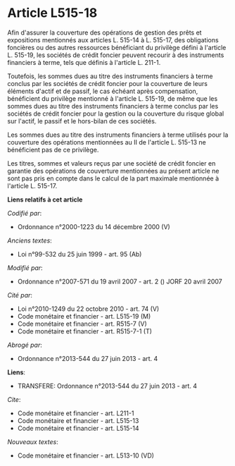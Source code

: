# Article L515-18

Afin d'assurer la couverture des opérations de gestion des prêts et expositions mentionnés aux articles L. 515-14 à L.
515-17, des obligations foncières ou des autres ressources bénéficiant du privilège défini à l'article L. 515-19, les
sociétés de crédit foncier peuvent recourir à des instruments financiers à terme, tels que définis à l'article L. 211-1. 

Toutefois, les sommes dues au titre des instruments financiers à terme conclus par les sociétés de crédit foncier pour la
couverture de leurs éléments d'actif et de passif, le cas échéant après compensation, bénéficient du privilège mentionné à
l'article L. 515-19, de même que les sommes dues au titre des instruments financiers à terme conclus par les sociétés de
crédit foncier pour la gestion ou la couverture du risque global sur l'actif, le passif et le hors-bilan de ces sociétés. 

Les sommes dues au titre des instruments financiers à terme utilisés pour la couverture des opérations mentionnées au II de
l'article L. 515-13 ne bénéficient pas de ce privilège. 

Les titres, sommes et valeurs reçus par une société de crédit foncier en garantie des opérations de couverture mentionnées au
présent article ne sont pas pris en compte dans le calcul de la part maximale mentionnée à l'article L. 515-17.

**Liens relatifs à cet article**

_Codifié par_:

  - Ordonnance n°2000-1223 du 14 décembre 2000 (V)

_Anciens textes_:

  - Loi n°99-532 du 25 juin 1999 - art. 95 (Ab)

_Modifié par_:

  - Ordonnance n°2007-571 du 19 avril 2007 - art. 2 () JORF 20 avril 2007

_Cité par_:

  - Loi n°2010-1249 du 22 octobre 2010 - art. 74 (V)
  - Code monétaire et financier - art. L515-19 (M)
  - Code monétaire et financier - art. R515-7 (V)
  - Code monétaire et financier - art. R515-7-1 (T)

_Abrogé par_:

  - Ordonnance n°2013-544 du 27 juin 2013 - art. 4

**Liens**:

  - TRANSFERE: Ordonnance n°2013-544 du 27 juin 2013 - art. 4

_Cite_:

  - Code monétaire et financier - art. L211-1
  - Code monétaire et financier - art. L515-13
  - Code monétaire et financier - art. L515-14

_Nouveaux textes_:

  - Code monétaire et financier - art. L513-10 (VD)
